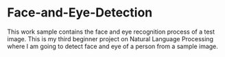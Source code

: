 # Face-and-Eye-Detection
This work sample contains the face and eye recognition process of a test image. This is my third beginner project on Natural Language Processing where I am going to detect face and eye of a person from a sample image.

